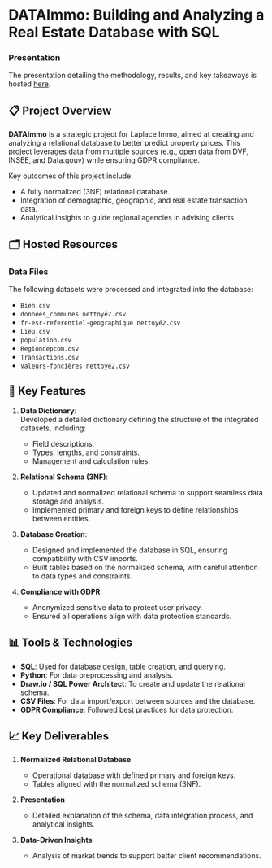 # DATAImmo: Building and Analyzing a Real Estate Database with SQL  

### Presentation  
The presentation detailing the methodology, results, and key takeaways is hosted [here](https://github.com/Melchmanu/DATAImmo-Building-and-Analyzing-a-Real-Estate-Database-with-SQL/blob/main/Melchiori_Manuel_2_support_presentation_062024.pdf).


## 📋 Project Overview  

**DATAImmo** is a strategic project for Laplace Immo, aimed at creating and analyzing a relational database to better predict property prices. This project leverages data from multiple sources (e.g., open data from DVF, INSEE, and Data.gouv) while ensuring GDPR compliance.  

Key outcomes of this project include:  
- A fully normalized (3NF) relational database.  
- Integration of demographic, geographic, and real estate transaction data.  
- Analytical insights to guide regional agencies in advising clients.  

## 🗂️ Hosted Resources  

### Data Files  
The following datasets were processed and integrated into the database:  
- `Bien.csv`  
- `donnees_communes nettoyé2.csv`  
- `fr-esr-referentiel-geographique nettoyé2.csv`  
- `Lieu.csv`  
- `population.csv`  
- `Regiondepcom.csv`  
- `Transactions.csv`  
- `Valeurs-foncières nettoyé2.csv`  


## 🚀 Key Features  

1. **Data Dictionary**:  
   Developed a detailed dictionary defining the structure of the integrated datasets, including:  
   - Field descriptions.  
   - Types, lengths, and constraints.  
   - Management and calculation rules.  

2. **Relational Schema (3NF)**:  
   - Updated and normalized relational schema to support seamless data storage and analysis.  
   - Implemented primary and foreign keys to define relationships between entities.  

3. **Database Creation**:  
   - Designed and implemented the database in SQL, ensuring compatibility with CSV imports.  
   - Built tables based on the normalized schema, with careful attention to data types and constraints.  

4. **Compliance with GDPR**:  
   - Anonymized sensitive data to protect user privacy.  
   - Ensured all operations align with data protection standards.

## 📊 Tools & Technologies  

- **SQL**: Used for database design, table creation, and querying.  
- **Python**: For data preprocessing and analysis.  
- **Draw.io / SQL Power Architect**: To create and update the relational schema.  
- **CSV Files**: For data import/export between sources and the database.  
- **GDPR Compliance**: Followed best practices for data protection.  

## 📈 Key Deliverables  

1. **Normalized Relational Database**  
   - Operational database with defined primary and foreign keys.  
   - Tables aligned with the normalized schema (3NF).  

2. **Presentation**  
   - Detailed explanation of the schema, data integration process, and analytical insights.  

3. **Data-Driven Insights**  
   - Analysis of market trends to support better client recommendations.  


